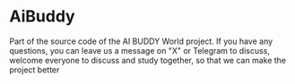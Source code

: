 # AiBuddy
Part of the source code of the AI BUDDY World project. If you have any questions, you can leave us a message on "X" or Telegram to discuss, welcome everyone to discuss and study together, so that we can make the project better
